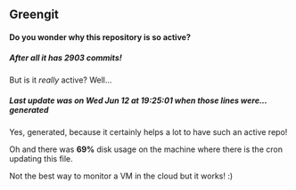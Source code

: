 ## Greengit

#### Do you wonder why this repository is so active?

##### After all it has 2903 commits!

But is it *really* active? Well...

##### Last update was on Wed Jun 12 at 19:25:01 when those lines were... generated

Yes, generated, because it certainly helps a lot to have such an active repo!

Oh and there was **69%** disk usage on the machine
where there is the cron updating this file.

Not the best way to monitor a VM in the cloud but it works! :)
